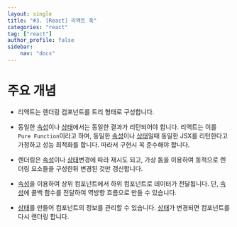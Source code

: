 ```yaml
---
layout: single
title: "#3. [React] 리액트 훅"
categories: "react"
tag: ["react"]
author_profile: false
sidebar: 
    nav: "docs"
---
```


# 주요 개념

* 리액트는 렌더링 컴포넌트를 트리 형태로 구성합니다.

* 동일한 [속성](??)이나 [상태](??)에서는 동일한 결과가 리턴되어야 합니다. 리액트는 이를 `Pure Function`이라고 하며, 동일한 [속성](??)이나 [상태](??)일때 동일한 JSX를 리턴한다고 가정하고 성능 최적화를 합니다. 따라서 구현시 꼭 준수해야 합니다.

* 렌더링은 [속성](??)이나 [상태](??)변경에 따라 재시도 되고, 가상 돔을 이용하여 동적으로 렌더링 요소들을 구성한뒤 변경된 것만 갱신합니다.

* [속성](??)을 이용하여 상위 컴포넌트에서 하위 컴포넌트로 데이터가 전달됩니다. 단, [속성](??)에 콜백 함수를 전달하여 역방향 흐름으로 만들 수 있습니다.

* [상태](??)를 만들어 컴포넌트의 정보를 관리할 수 있습니다. [상태](??)가 변경되면 컴포넌트를 다시 랜더링 합니다.




